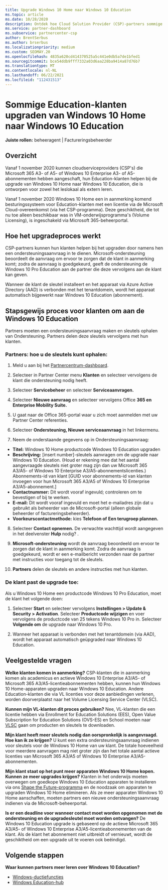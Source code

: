 ```yaml
---
title: Upgrade Windows 10 Home naar Windows 10 Education
ms.topic: article
ms.date: 10/28/2020
description: Ontdek hoe Cloud Solution Provider (CSP)-partners sommige van hun Education-klanten kunnen upgraden van Windows 10 Home naar Windows 10 Education
ms.service: partner-dashboard
ms.subservice: partnercenter-csp
author: BrentSerbus
ms.author: brserbus
ms.localizationpriority: medium
ms.custom: SEOMAY.20
ms.openlocfilehash: 4835a620cd414370525a5c441e0db5a7de1bfed1
ms.sourcegitcommit: bce54ddb9fff7332a03d6aa228ba9414a87d76b7
ms.translationtype: MT
ms.contentlocale: nl-NL
ms.lasthandoff: 06/22/2021
ms.locfileid: "112431513"
---
```

# <a name="upgrade-some-education-customers-from-windows-10-home-to-windows-10-education"></a>Sommige Education-klanten upgraden van Windows 10 Home naar Windows 10 Education

**Juiste rollen:** beheeragent | Factureringsbeheerder

## <a name="overview"></a>Overzicht

Vanaf 1 november 2020 kunnen cloudserviceproviders (CSP's) die Microsoft 365 A3- of A5- of Windows 10 Enterprise A3- of A5-abonnementen hebben aangeschaft, hun Education-klanten helpen bij de upgrade van Windows 10 Home naar Windows 10 Education, die is ontworpen voor zowel het leslokaal als extern leren.

Vanaf 1 november 2020 Windows 10 Home een in aanmerking komend besturingssysteem voor Education-klanten met een licentie via de Microsoft Cloud-overeenkomst (via het CSP-programma). Deze geschiktheid, die tot nu toe alleen beschikbaar was in VM-onderwijsprogramma's (Volume Licensing), is ingeschakeld via Microsoft 365-beheerportal. 

## <a name="how-the-upgrade-process-works"></a>Hoe het upgradeproces werkt

CSP-partners kunnen hun klanten helpen bij het upgraden door namens hen een ondersteuningsaanvraag in te dienen. Microsoft-ondersteuning beoordeelt de aanvraag om ervoor te zorgen dat de klant in aanmerking komt; zodra de aanvraag is goedgekeurd, geeft de ondersteuning de Windows 10 Pro Education aan de partner die deze vervolgens aan de klant kan geven.

Wanneer de klant de sleutel installeert en het apparaat via Azure Active Directory (AAD) is verbonden met het tenantdomein, wordt het apparaat automatisch bijgewerkt naar Windows 10 Education (abonnement).   

## <a name="step-by-step-process-for-customers-to-get-windows-10-education"></a>Stapsgewijs proces voor klanten om aan de Windows 10 Education

Partners moeten een ondersteuningsaanvraag maken en sleutels ophalen van Ondersteuning. Partners delen deze sleutels vervolgens met hun klanten.

### <a name="partners--how-to-get-the-keys"></a>Partners: hoe u de sleutels kunt ophalen:

1. Meld u aan bij het [Partnercentrum-dashboard](https://partner.microsoft.com/dashboard).

2. Selecteer in Partner Center menu **Klanten** en selecteer vervolgens de klant die ondersteuning nodig heeft.

3. Selecteer **Servicebeheer** en selecteer **Serviceaanvragen.**

4. Selecteer **Nieuwe aanvraag** en selecteer vervolgens Office **365 en Enterprise Mobility Suite.**

5. U gaat naar de Office 365-portal waar u zich moet aanmelden met uw Partner Center referenties.

6. Selecteer **Ondersteuning, Nieuwe serviceaanvraag** in het linkermenu.

7. Neem de onderstaande gegevens op in Ondersteuningsaanvraag:

- **Titel:** Windows 10 Home productcode Windows 10 Education upgraden
- **Beschrijving:** [insert number]-sleutels aanvragen om de upgrade naar Windows 10 Education. (Houd er rekening mee dat het aantal aangevraagde sleutels niet groter mag zijn dan uw Microsoft 365 A3/A5- of Windows 10 Enterprise A3/A5-abonnementslicenties.) Abonnements-id van klant [GUID voor abonnements-id van klanten invoegen voor hun Microsoft 365 A3/A5 of Windows 10 Enterprise A3/A5-abonnement.]
- **Contactnummer:** Dit wordt vooraf ingevuld; controleren om te bevestigen of bij te werken.
- **E-mail:** Dit wordt vooraf ingevuld en moet het e-mailadres zijn dat u gebruikt als beheerder van de Microsoft-portal (alleen globale beheerder of factureringsbeheerder).
- **Voorkeurscontactmethode:** kies **Telefoon of** **Een terugroep plannen.**

8. Selecteer **Contact opnemen.** De verwachte wachttijd wordt aangegeven in het deelvenster **Hulp** nodig? .

9. **Microsoft-ondersteuning** wordt de aanvraag beoordeeld om ervoor te zorgen dat de klant in aanmerking komt. Zodra de aanvraag is goedgekeurd, wordt er een e-mailbericht verzonden naar de partner met instructies voor toegang tot de sleutels.

10. **Partners** delen de sleutels en andere instructies met hun klanten.

### <a name="customer-applies-the-upgrade"></a>De klant past de upgrade toe:

Als u Windows 10 Home een productcode Windows 10 Pro Education, moet de klant het volgende doen:  

1. Selecteer **Start** en selecteer vervolgens **Instellingen > Update & Security > Activation**. Selecteer **Productcode wijzigen** en voer vervolgens de productcode van 25 tekens Windows 10 Pro in. Selecteer **Volgende om** de upgrade naar Windows 10 Pro.

2. Wanneer het apparaat is verbonden met het tenantdomein (via AAD), wordt het apparaat automatisch geüpgraded naar Windows 10 Education.  

## <a name="frequently-asked-questions"></a>Veelgestelde vragen

**Welke klanten komen in aanmerking?**
CSP-klanten die in aanmerking komen als academicus en actieve Windows 10 Enterprise A3/A5- of Microsoft 365 A3/A5-licentieabonnementen hebben, kunnen hun Windows 10 Home-apparaten upgraden naar Windows 10 Education. Andere Education-klanten die via VL licenties voor deze aanbiedingen verlenen, worden doorverplaatst naar het Volume Licensing Service Center (VLSC).

**Kunnen mijn VL-klanten dit proces gebruiken?**
Nee, VL-klanten die een licentie hebben via Enrollment for Education Solutions (EES), Open Value Subscription for Education Solutions (OVS-ES) en School moeten naar [VLSC](https://www.microsoft.com/Licensing/servicecenter/default.aspx) gaan om producten en sleutels te downloaden. 

**Mijn klant heeft meer sleutels nodig dan oorspronkelijk is aangevraagd. Hoe kan ik ze krijgen?**
U kunt een extra ondersteuningsaanvraag indienen voor sleutels voor de Windows 10 Home van uw klant. De totale hoeveelheid voor meerdere aanvragen mag niet groter zijn dan het totale aantal actieve licenties van Microsoft 365 A3/A5 of Windows 10 Enterprise A3/A5-abonnementen.

**Mijn klant staat op het punt meer apparaten Windows 10 Home kopen. Kunnen ze meer upgrades krijgen?**
Klanten in het onderwijs moeten overwegen om goedkope Windows 10 Education apparaten te installeren via ons [Shape the Future-programma](https://www.microsoft.com/education/products/windows/shapethefuture.aspx) en de noodzaak om apparaten te upgraden Windows 10 Home elimineren. Als ze meer apparaten Windows 10 Home aanschaffen, moeten partners een nieuwe ondersteuningsaanvraag indienen via de Microsoft-beheerportal.

**Is er een deadline voor wanneer contact moet worden opgenomen met de ondersteuning en de upgradesleutel moet worden ontvangen?**
De Windows 10 Education upgrade is gebaseerd op de actieve Microsoft 365 A3/A5- of Windows 10 Enterprise A3/A5-licentieabonnementen van de klant. Als de klant het abonnement niet uitbreidt of vernieuwt, wordt de geschiktheid om een upgrade uit te voeren ook beëindigd.

## <a name="next-steps"></a>Volgende stappen

**Waar kunnen partners meer leren over Windows 10 Education?**

- [Windows-ductiefuncties](https://www.microsoft.com/education/products/windows/features)
- [Windows Education-hub](/education/windows/)